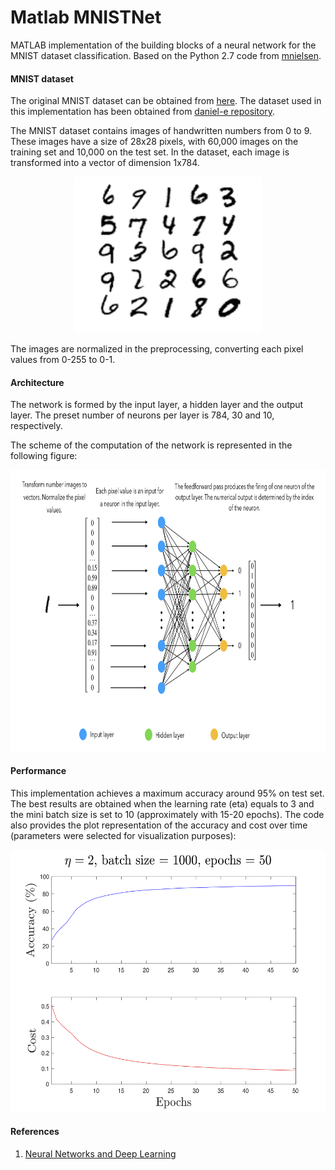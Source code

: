 # Matlab MNISTNet

MATLAB implementation of the building blocks of a neural network for the MNIST dataset classification. Based on the Python 2.7 code from [mnielsen](https://github.com/mnielsen/neural-networks-and-deep-learning).

#### MNIST dataset
The original MNIST dataset can be obtained from [here](http://yann.lecun.com/exdb/mnist/).
The dataset used in this implementation has been obtained from [daniel-e repository](https://github.com/daniel-e/mnist_octave).

The MNIST dataset contains images of handwritten numbers from 0 to 9. These images have a size of 28x28 pixels, with 60,000 images on the training set and 10,000 on the test set. In the dataset, each image is transformed into a vector of dimension 1x784. 

<p align="center">
  <img width="300" height="250" src="images/digits.jpg">
</p>

The images are normalized in the preprocessing, converting each pixel values from 0-255 to 0-1.

#### Architecture
The network is formed by the input layer, a hidden layer and the output layer. The preset number of neurons per layer is 784, 30 and 10, respectively. 

The scheme of the computation of the network is represented in the following figure:


<p align="center">
  <img width="800" height="450" src="images/architecture.jpg">
</p>



#### Performance
This implementation achieves a maximum accuracy around 95% on test set. The best results are obtained when the learning rate (eta) equals to 3 and the mini batch size is set to 10 (approximately with 15-20 epochs). The code also provides the plot representation of the accuracy and cost over time (parameters were selected for visualization purposes):

<p align="center">
  <img width="560" height="420" src="images/plot.jpg">
</p>

#### References
1. [Neural Networks and Deep Learning](http://neuralnetworksanddeeplearning.com)
